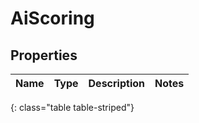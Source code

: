 # AiScoring


## Properties

| Name | Type | Description | Notes |
| ------------ | ------------- | ------------- | ------------- |
{: class="table table-striped"}



